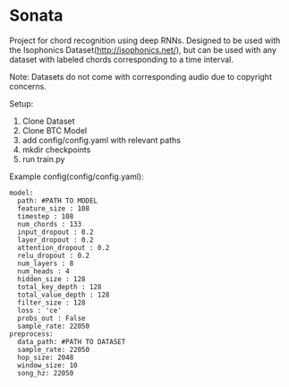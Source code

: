 # Sonata

Project for chord recognition using deep RNNs.  Designed to be used with the Isophonics Dataset(http://isophonics.net/),
but can be used with any dataset with labeled chords corresponding to a time interval.  

Note: Datasets do not come with corresponding audio due to copyright concerns.

Setup:
1. Clone Dataset
2. Clone BTC Model
3. add config/config.yaml with relevant paths
4. mkdir checkpoints
5. run train.py

Example config(config/config.yaml):
```
model: 
  path: #PATH TO MODEL
  feature_size : 108
  timestep : 108
  num_chords : 133
  input_dropout : 0.2
  layer_dropout : 0.2
  attention_dropout : 0.2
  relu_dropout : 0.2
  num_layers : 8
  num_heads : 4
  hidden_size : 128
  total_key_depth : 128
  total_value_depth : 128
  filter_size : 128
  loss : 'ce'
  probs_out : False
  sample_rate: 22050
preprocess:
  data_path: #PATH TO DATASET
  sample_rate: 22050
  hop_size: 2048
  window_size: 10
  song_hz: 22050
```